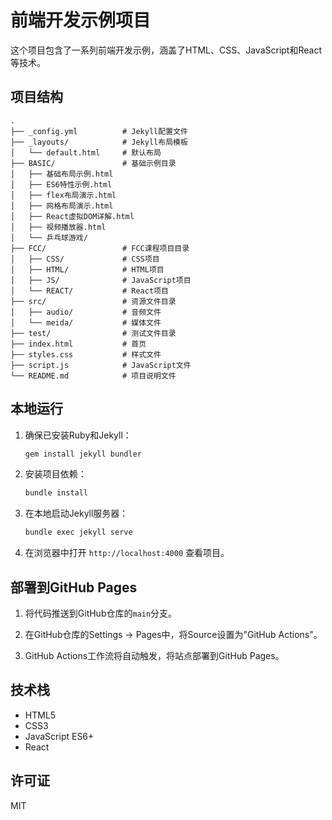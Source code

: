 # 前端开发示例项目

这个项目包含了一系列前端开发示例，涵盖了HTML、CSS、JavaScript和React等技术。

## 项目结构

```
.
├── _config.yml          # Jekyll配置文件
├── _layouts/            # Jekyll布局模板
│   └── default.html     # 默认布局
├── BASIC/               # 基础示例目录
│   ├── 基础布局示例.html
│   ├── ES6特性示例.html
│   ├── flex布局演示.html
│   ├── 网格布局演示.html
│   ├── React虚拟DOM详解.html
│   ├── 视频播放器.html
│   └── 乒乓球游戏/
├── FCC/                 # FCC课程项目目录
│   ├── CSS/             # CSS项目
│   ├── HTML/            # HTML项目
│   ├── JS/              # JavaScript项目
│   └── REACT/           # React项目
├── src/                 # 资源文件目录
│   ├── audio/           # 音频文件
│   └── meida/           # 媒体文件
├── test/                # 测试文件目录
├── index.html           # 首页
├── styles.css           # 样式文件
├── script.js            # JavaScript文件
└── README.md            # 项目说明文件
```

## 本地运行

1. 确保已安装Ruby和Jekyll：
   ```bash
   gem install jekyll bundler
   ```

2. 安装项目依赖：
   ```bash
   bundle install
   ```

3. 在本地启动Jekyll服务器：
   ```bash
   bundle exec jekyll serve
   ```

4. 在浏览器中打开 `http://localhost:4000` 查看项目。

## 部署到GitHub Pages

1. 将代码推送到GitHub仓库的`main`分支。

2. 在GitHub仓库的Settings → Pages中，将Source设置为"GitHub Actions"。

3. GitHub Actions工作流将自动触发，将站点部署到GitHub Pages。

## 技术栈

- HTML5
- CSS3
- JavaScript ES6+
- React

## 许可证

MIT